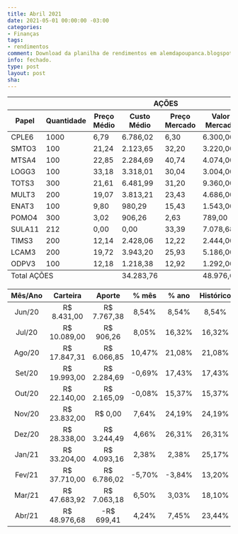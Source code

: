 ```yaml
---
title: Abril 2021
date: 2021-05-01 00:00:00 -03:00
categories:
- Finanças
tags:
- rendimentos
comment: Download da planilha de rendimentos em alemdapoupanca.blogspot.com
info: fechado.
type: post
layout: post
sha: 
---
```


<table role="grid"><thead id="j_idt129:j_idt482:0:j_idt489_head"><tr><th id="j_idt129:j_idt482:0:j_idt489:j_idt492" class="ui-state-default tituloRowMobile" role="columnheader" aria-label="AÇÕES" colspan="8"><span class="ui-column-title">AÇÕES</span></th></tr><tr><th id="j_idt129:j_idt482:0:j_idt489:j_idt494" class="ui-state-default" role="columnheader" aria-label="Papel"><span class="ui-column-title">Papel</span></th><th id="j_idt129:j_idt482:0:j_idt489:j_idt495" class="ui-state-default" role="columnheader" aria-label="Quantidade"><span class="ui-column-title">Quantidade</span></th><th id="j_idt129:j_idt482:0:j_idt489:j_idt496" class="ui-state-default" role="columnheader" aria-label="Preço Médio"><span class="ui-column-title">Preço Médio</span></th><th id="j_idt129:j_idt482:0:j_idt489:j_idt497" class="ui-state-default" role="columnheader" aria-label="Custo Médio"><span class="ui-column-title">Custo Médio</span></th><th id="j_idt129:j_idt482:0:j_idt489:j_idt498" class="ui-state-default" role="columnheader" aria-label="Preço Mercado"><span class="ui-column-title">Preço Mercado</span></th><th id="j_idt129:j_idt482:0:j_idt489:j_idt499" class="ui-state-default" role="columnheader" aria-label="Valor Mercado"><span class="ui-column-title">Valor Mercado</span></th><th id="j_idt129:j_idt482:0:j_idt489:j_idt500" class="ui-state-default" role="columnheader" aria-label="% Retorno"><span class="ui-column-title">% Retorno</span></th><th id="j_idt129:j_idt482:0:j_idt489:j_idt501" class="ui-state-default" role="columnheader" aria-label="Retorno"><span class="ui-column-title">Retorno</span></th></tr></thead><tfoot id="j_idt129:j_idt482:0:j_idt489_foot"><tr><td class="ui-state-default" colspan="3">Total AÇÕES</td><td class="ui-state-default">34.283,76</td><td class="ui-state-default"></td><td class="ui-state-default">48.976,68</td><td class="ui-state-default">42,86%</td><td class="ui-state-default">14.692,92</td></tr></tfoot><tbody id="j_idt129:j_idt482:0:j_idt489_data" class="ui-datatable-data ui-widget-content"><tr data-ri="0" class="ui-widget-content ui-datatable-even" role="row"><td role="gridcell">CPLE6</td><td role="gridcell">1000</td><td role="gridcell">6,79</td><td role="gridcell">6.786,02</td><td role="gridcell">6,30</td><td role="gridcell">6.300,00</td><td role="gridcell">-7,16%</td><td role="gridcell">-486,02</td></tr><tr data-ri="1" class="ui-widget-content ui-datatable-odd" role="row"><td role="gridcell">SMTO3</td><td role="gridcell">100</td><td role="gridcell">21,24</td><td role="gridcell">2.123,65</td><td role="gridcell">32,20</td><td role="gridcell">3.220,00</td><td role="gridcell">51,63%</td><td role="gridcell">1.096,35</td></tr><tr data-ri="2" class="ui-widget-content ui-datatable-even" role="row"><td role="gridcell">MTSA4</td><td role="gridcell">100</td><td role="gridcell">22,85</td><td role="gridcell">2.284,69</td><td role="gridcell">40,74</td><td role="gridcell">4.074,00</td><td role="gridcell">78,32%</td><td role="gridcell">1.789,31</td></tr><tr data-ri="3" class="ui-widget-content ui-datatable-odd" role="row"><td role="gridcell">LOGG3</td><td role="gridcell">100</td><td role="gridcell">33,18</td><td role="gridcell">3.318,01</td><td role="gridcell">30,04</td><td role="gridcell">3.004,00</td><td role="gridcell">-9,46%</td><td role="gridcell">-314,01</td></tr><tr data-ri="4" class="ui-widget-content ui-datatable-even" role="row"><td role="gridcell">TOTS3</td><td role="gridcell">300</td><td role="gridcell">21,61</td><td role="gridcell">6.481,99</td><td role="gridcell">31,20</td><td role="gridcell">9.360,00</td><td role="gridcell">44,40%</td><td role="gridcell">2.878,01</td></tr><tr data-ri="5" class="ui-widget-content ui-datatable-odd" role="row"><td role="gridcell">MULT3</td><td role="gridcell">200</td><td role="gridcell">19,07</td><td role="gridcell">3.813,21</td><td role="gridcell">23,43</td><td role="gridcell">4.686,00</td><td role="gridcell">22,89%</td><td role="gridcell">872,79</td></tr><tr data-ri="6" class="ui-widget-content ui-datatable-even" role="row"><td role="gridcell">ENAT3</td><td role="gridcell">100</td><td role="gridcell">9,80</td><td role="gridcell">980,29</td><td role="gridcell">15,43</td><td role="gridcell">1.543,00</td><td role="gridcell">57,40%</td><td role="gridcell">562,71</td></tr><tr data-ri="7" class="ui-widget-content ui-datatable-odd" role="row"><td role="gridcell">POMO4</td><td role="gridcell">300</td><td role="gridcell">3,02</td><td role="gridcell">906,26</td><td role="gridcell">2,63</td><td role="gridcell">789,00</td><td role="gridcell">-12,94%</td><td role="gridcell">-117,26</td></tr><tr data-ri="8" class="ui-widget-content ui-datatable-even" role="row"><td role="gridcell">SULA11</td><td role="gridcell">212</td><td role="gridcell">0,00</td><td role="gridcell">0,00</td><td role="gridcell">33,39</td><td role="gridcell">7.078,68</td><td role="gridcell">0,00%</td><td role="gridcell">7.078,68</td></tr><tr data-ri="9" class="ui-widget-content ui-datatable-odd" role="row"><td role="gridcell">TIMS3</td><td role="gridcell">200</td><td role="gridcell">12,14</td><td role="gridcell">2.428,06</td><td role="gridcell">12,22</td><td role="gridcell">2.444,00</td><td role="gridcell">0,66%</td><td role="gridcell">15,94</td></tr><tr data-ri="10" class="ui-widget-content ui-datatable-even" role="row"><td role="gridcell">LCAM3</td><td role="gridcell">200</td><td role="gridcell">19,72</td><td role="gridcell">3.943,20</td><td role="gridcell">25,93</td><td role="gridcell">5.186,00</td><td role="gridcell">31,52%</td><td role="gridcell">1.242,80</td></tr><tr data-ri="11" class="ui-widget-content ui-datatable-odd" role="row"><td role="gridcell">ODPV3</td><td role="gridcell">100</td><td role="gridcell">12,18</td><td role="gridcell">1.218,38</td><td role="gridcell">12,92</td><td role="gridcell">1.292,00</td><td role="gridcell">6,04%</td><td role="gridcell">73,62</td></tr></tbody></table>

| **Mês/Ano** | **Carteira**   | **Aporte**     | **% mês** | **% ano** | **Histórico** |
|:-----------:|:--------------:|:--------------:|:---------:|:---------:|:-------------:|
| Jun/20      |  R$ 8\.431,00  |  R$ 7\.767,38  | 8,54%     | 8,54%     | 8,54%         |
| Jul/20      |  R$ 10\.089,00  |  R$ 906,26     | 8,05%     | 16,32%    | 16,32%        |
| Ago/20     |  R$ 17\.847,31  |  R$ 6\.066,85  | 10,47%     | 21,08%     | 21,08%     |
| Set/20      | R$ 19\.993,00 |  R$ 2\.284,69  | -0,69% | 17,43% | 17,43% |
| Out/20      | R$ 22\.140,00 | R$ 2\.165,09 | -0,08% | 15,37% | 15,37% |
| Nov/20      | R$ 23\.832,00 | R$ 0,00 | 7,64% | 24,19% | 24,19% |
| Dez/20      | R$ 28\.338,00 | R$ 3\.244,49 | 4,66% | 26,31% | 26,31% |
| Jan/21      | R$ 33\.204,00 | R$ 4\.093,16 | 2,38% | 2,38% | 25,17% |
| Fev/21      | R$ 37\.710,00 | R$ 6\.786,02 | -5,70% | -3,84% | 13,20% |
| Mar/21      | R$ 47\.683,92 | R$ 7\.063,18 | 6,50% | 3,03% | 18,10% |
| Abr/21      | R$ 48\.976,68 | -R$ 699,41 | 4,24% | 7,45% | 23,44% |